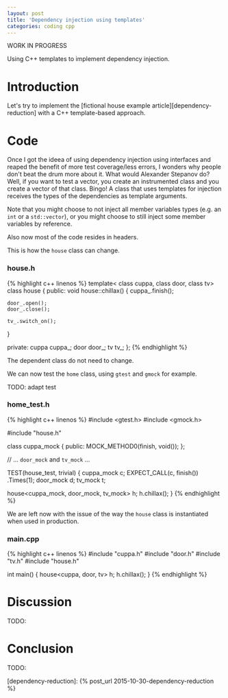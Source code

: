 ```yaml
---
layout: post
title: 'Dependency injection using templates'
categories: coding cpp
---
```


WORK IN PROGRESS

Using C++ templates to implement dependency injection.


# Introduction

Let's try to implement the [fictional house example
article][dependency-reduction] with a C++ template-based approach.


# Code

Once I got the ideea of using dependency injection using interfaces and reaped
the benefit of more test coverage/less errors, I wonders why people don't beat
the drum more about it. What would Alexander Stepanov do? Well, if you want to
test a vector, you create an instrumented class and you create a vector of that
class. Bingo! A class that uses templates for injection receives the types of
the dependencies as template arguments.

Note that you might choose to not inject all member variables types (e.g. an
`int` or a `std::vector`), or you might choose to still inject some member
variables by reference.

Also now most of the code resides in headers.

This is how the `house` class can change.

### house.h
{% highlight c++ linenos %}
template<
  class cuppa,
  class door,
  class tv>
class house
{
public:
  void house::chillax() {
    cuppa_.finish();

    door_.open();
    door_.close();

    tv_.switch_on();
  }

private:
  cuppa cuppa_;
  door door_;
  tv tv_;
};
{% endhighlight %}


The dependent class do not need to change.

We can now test the `home` class, using `gtest` and `gmock` for example.

TODO: adapt test

### home_test.h
{% highlight c++ linenos %}
#include <gtest.h>
#include <gmock.h>

#include "house.h"

class cuppa_mock
{
public:
  MOCK_METHOD0(finish, void());
};

// ... `door_mock` and `tv_mock` ...

TEST(house_test, trivial)
{
  cuppa_mock c;
  EXPECT_CALL(c, finish())
    .Times(1);
  door_mock d;
  tv_mock t;

  house<cuppa_mock, door_mock, tv_mock> h;
  h.chillax();
}
{% endhighlight %}

We are left now with the issue of the way the `house` class is instantiated
when used in production.

### main.cpp
{% highlight c++ linenos %}
#include "cuppa.h"
#include "door.h"
#include "tv.h"
#include "house.h"

int main() {
  house<cuppa, door, tv> h;
  h.chillax();
}
{% endhighlight %}


# Discussion

TODO:

# Conclusion

TODO:


[dependency-reduction]:    {% post_url 2015-10-30-dependency-reduction %}
